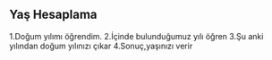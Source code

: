 ## Yaş Hesaplama
1.Doğum yılımı öğrendim.
2.İçinde bulunduğumuz yılı öğren
3.Şu anki yılından doğum yılınızı çıkar
4.Sonuç,yaşınızı verir
